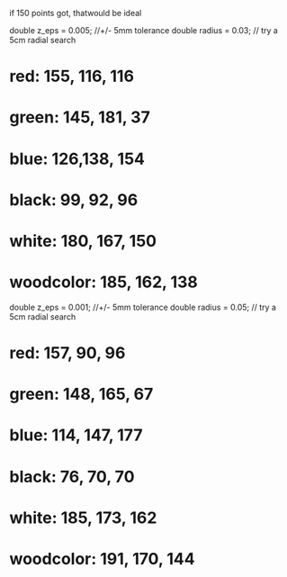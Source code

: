 if 150 points got, thatwould be ideal

double z_eps = 0.005; //+/- 5mm tolerance
double radius = 0.03; // try a 5cm radial search

# red: 155, 116, 116

# green: 145, 181, 37

# blue: 126,138, 154

# black: 99, 92, 96

# white: 180, 167, 150

# woodcolor: 185, 162, 138




double z_eps = 0.001; //+/- 5mm tolerance
double radius = 0.05; // try a 5cm radial search

# red: 157, 90, 96

# green: 148, 165, 67

# blue: 114, 147, 177

# black: 76, 70, 70

# white: 185, 173, 162

# woodcolor: 191, 170, 144

